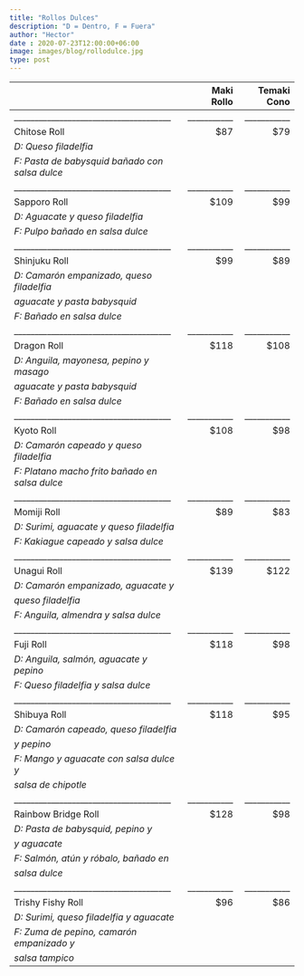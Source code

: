 ```yaml
---
title: "Rollos Dulces"
description: "D = Dentro, F = Fuera"
author: "Hector"
date : 2020-07-23T12:00:00+06:00
image: images/blog/rollodulce.jpg
type: post
---
```



||&nbsp;Maki Rollo|&nbsp;Temaki Cono|
|:------------------------------|----------:|---------:|
|______________________________________|___________|___________|
| Chitose Roll                      | $87       | $79       |
| *D: Queso filadelfia*                          |        |   |
| *F: Pasta de babysquid bañado con salsa dulce* |        |   |
|______________________________________|___________|___________|
| Sapporo Roll                      | $109      | $99       |
| *D: Aguacate y queso filadelfia*    |           |           |
| *F: Pulpo bañado en salsa dulce*    |           |           |
|______________________________________|___________|___________|
| Shinjuku Roll                     | $99       | $89       |
| *D: Camarón empanizado, queso filadelfia*|      |           |
| *aguacate y pasta babysquid*        |           |           |
| *F: Bañado en salsa dulce*          |           |           |
|______________________________________|___________|___________|
| Dragon Roll                       | $118      | $108      |
| *D: Anguila, mayonesa, pepino y masago*|        |           |
| *aguacate y pasta babysquid*        |           |           |
| *F: Bañado en salsa dulce*          |           |           |
|______________________________________|___________|___________|
| Kyoto Roll                        | $108      | $98       |
| *D: Camarón capeado y queso filadelfia*|        |           |
| *F: Platano macho frito  bañado en salsa dulce* ||          |
|______________________________________|___________|___________|
| Momiji Roll                       | $89       | $83       |
| *D: Surimi, aguacate y queso filadelfia*|       |           |
| *F: Kakiague capeado y salsa dulce* |           |           |
|______________________________________|___________|___________|
| Unagui Roll                       | $139      | $122      |
| *D: Camarón empanizado, aguacate y* |      |           |
| *queso filadelfia*                  |           |           |
| *F: Anguila, almendra y salsa dulce*|           |           |
|______________________________________|___________|___________|
| Fuji Roll                         | $118      | $98       |
| *D: Anguila, salmón, aguacate y pepino*|        |           |
| *F: Queso filadelfia y salsa dulce* |           |           |
|______________________________________|___________|___________|
| Shibuya Roll                      | $118      | $95       |
| *D: Camarón capeado, queso filadelfia*|         |           |
| *y pepino*        |                             |           |
| *F: Mango y aguacate con salsa dulce y*|        |           |
| *salsa de chipotle*                 |           |           |
|______________________________________|___________|___________|
| Rainbow Bridge Roll               | $128      | $98       |
| *D: Pasta de babysquid, pepino y*   |           |           |
| *y aguacate*                        |           |           |
| *F: Salmón, atún y róbalo, bañado en* |         |           |
| *salsa dulce*                       |           |           |
|______________________________________|___________|___________|
| Trishy Fishy Roll                 | $96       | $86       |
| *D: Surimi, queso filadelfia y aguacate*|       |           |
| *F: Zuma de pepino, camarón empanizado y*|      |           |
| *salsa tampico*                     |           |           |
